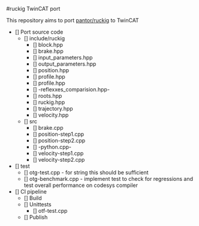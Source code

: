 #ruckig TwinCAT port

This repository aims to port [pantor/ruckig](https://github.com/pantor/ruckig) to TwinCAT


- [] Port source code
  - [] include/ruckig
    - [] block.hpp
    - [] brake.hpp
    - [] input_parameters.hpp
    - [] output_parameters.hpp
    - [] position.hpp
    - [] profile.hpp    
    - [] profile.hpp    
    - [] -reflexxes_comparision.hpp-
    - [] roots.hpp
    - [] ruckig.hpp
    - [] trajectory.hpp
    - [] velocity.hpp
  - [] src
    - [] brake.cpp
    - [] position-step1.cpp
    - [] position-step2.cpp
    - [] -python.cpp-
    - [] velocity-step1.cpp
    - [] velocity-step2.cpp
 - [] test
    - [] otg-test.cpp - for string this should be sufficient
    - [] otg-benchmark.cpp - implement test to check for regressions and test overall performance on codesys compiler
- [] CI pipeline
  - [] Build
  - [] Unittests
     - [] otf-test.cpp
  - [] Publish
